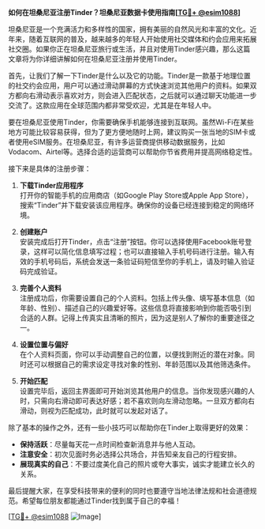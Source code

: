 **如何在坦桑尼亚注册Tinder？坦桑尼亚数据卡使用指南[[TG💪+ @esim1088](https://t.me/s/esim1088)]**

坦桑尼亚是一个充满活力和多样性的国家，拥有美丽的自然风光和丰富的文化。近年来，随着互联网的普及，越来越多的年轻人开始使用社交媒体和约会应用来拓展社交圈。如果你正在坦桑尼亚旅行或生活，并且对使用Tinder感兴趣，那么这篇文章将为你详细讲解如何在坦桑尼亚注册并使用Tinder。

首先，让我们了解一下Tinder是什么以及它的功能。Tinder是一款基于地理位置的社交约会应用，用户可以通过滑动屏幕的方式快速浏览其他用户的资料。如果双方都向右滑动表示喜欢对方，则会进入匹配状态，之后就可以通过聊天功能进一步交流了。这款应用在全球范围内都非常受欢迎，尤其是在年轻人中。

要在坦桑尼亚使用Tinder，你需要确保手机能够连接到互联网。虽然Wi-Fi在某些地方可能比较容易获得，但为了更方便地随时上网，建议购买一张当地的SIM卡或者使用eSIM服务。在坦桑尼亚，有许多运营商提供移动数据服务，比如Vodacom、Airtel等。选择合适的运营商可以帮助你节省费用并提高网络稳定性。

接下来是具体的注册步骤：

1. **下载Tinder应用程序**  
   打开你的智能手机的应用商店（如Google Play Store或Apple App Store），搜索“Tinder”并下载安装该应用程序。确保你的设备已经连接到稳定的网络环境。

2. **创建账户**  
   安装完成后打开Tinder，点击“注册”按钮。你可以选择使用Facebook账号登录，这样可以简化信息填写过程；也可以直接输入手机号码进行注册。输入有效的手机号码后，系统会发送一条验证码短信至你的手机上，请及时输入验证码完成验证。

3. **完善个人资料**  
   注册成功后，你需要设置自己的个人资料。包括上传头像、填写基本信息（如年龄、性别）、描述自己的兴趣爱好等。这些信息将直接影响到你能否吸引到合适的人群。记得上传真实且清晰的照片，因为这是别人了解你的重要途径之一。

4. **设置位置与偏好**  
   在个人资料页面，你可以手动调整自己的位置，以便找到附近的潜在对象。同时还可以根据自己的需求设定寻找对象的性别、年龄范围以及其他筛选条件。

5. **开始匹配**  
   设置完毕后，返回主界面即可开始浏览其他用户的信息。当你发现感兴趣的人时，只需向右滑动即可表达好感；若不喜欢则向左滑动忽略。一旦双方都向右滑动，则视为匹配成功，此时就可以发起对话了。

除了基本的操作之外，还有一些小技巧可以帮助你在Tinder上取得更好的效果：

- **保持活跃**：尽量每天花一点时间检查新消息并与他人互动。
- **注意安全**：初次见面时务必选择公共场合，并告知亲友自己的行程安排。
- **展现真实的自己**：不要过度美化自己的照片或夸大事实，诚实才能建立长久的关系。

最后提醒大家，在享受科技带来的便利的同时也要遵守当地法律法规和社会道德规范。希望每位朋友都能通过Tinder找到属于自己的幸福！

[[TG💪+ @esim1088](https://t.me/s/esim1088) ![Image](https://i.postimg.cc/4NQfJmqS/Snipaste-2025-05-13-00-14-12.png)]
